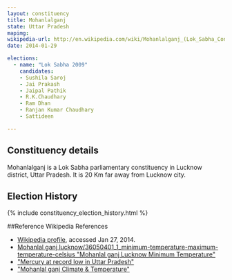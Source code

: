 ```yaml
---
layout: constituency
title: Mohanlalganj
state: Uttar Pradesh
mapimg: 
wikipedia-url: http://en.wikipedia.com/wiki/Mohanlalganj_(Lok_Sabha_Constituency)
date: 2014-01-29

elections: 
  - name: "Lok Sabha 2009"
    candidates: 
    - Sushila Saroj 
    - Jai Prakash 
    - Jaipal Pathik 
    - R.K.Chaudhary 
    - Ram Dhan 
    - Ranjan Kumar Chaudhary 
    - Sattideen 

---
```

## Constituency details
Mohanlalganj is a Lok Sabha parliamentary constituency in Lucknow district, Uttar Pradesh. It is 20 Km far away from Lucknow city.




## Election History
{% include constituency_election_history.html %}

##Reference
Wikipedia References
- [Wikipedia profile]({{page.profile.wikipedia}}), accessed Jan 27, 2014.
- [Mohanlal ganj lucknow/36050401_1_minimum-temperature-maximum-temperature-celsius "Mohanlal ganj Lucknow Minimum Temperature"][wiki1]
- ["Mercury at record low in Uttar Pradesh"][wiki2]
- ["Mohanlal ganj Climate & Temperature"][wiki3]

[wiki1]: http://articles.timesofindia.indiatimes.com/2012-12-29/
[wiki2]: http://www.ndtv.com/article/india/mercury-at-record-low-in-uttar-pradesh-315170
[wiki3]: http://www.lucknow.climatemps.com/
